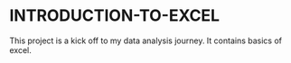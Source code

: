 # INTRODUCTION-TO-EXCEL
This project is a kick off to my data analysis journey. It contains basics of excel.

